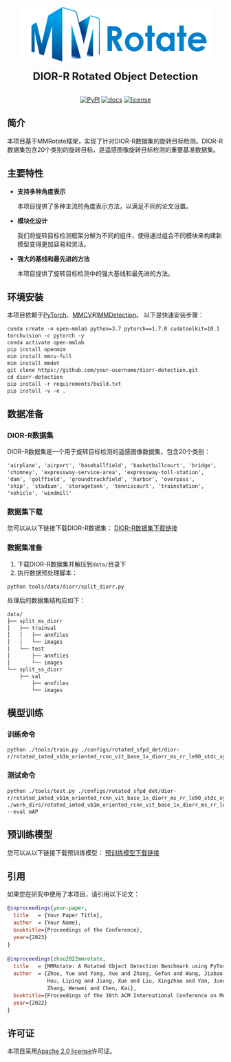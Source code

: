 <div align="center">
  <img src="resources/mmrotate-logo.png" width="450"/>
  <div>&nbsp;</div>
  <div align="center">
    <b><font size="5">DIOR-R Rotated Object Detection</font></b>
  </div>
  <div>&nbsp;</div>

[![PyPI](https://img.shields.io/pypi/v/mmrotate)](https://pypi.org/project/mmrotate)
[![docs](https://img.shields.io/badge/docs-latest-blue)](https://mmrotate.readthedocs.io/en/latest/)
[![license](https://img.shields.io/github/license/open-mmlab/mmrotate.svg)](https://github.com/open-mmlab/mmrotate/blob/main/LICENSE)

</div>

## 简介

本项目基于MMRotate框架，实现了针对DIOR-R数据集的旋转目标检测。DIOR-R数据集包含20个类别的旋转目标，是遥感图像旋转目标检测的重要基准数据集。

## 主要特性

- **支持多种角度表示**

  本项目提供了多种主流的角度表示方法，以满足不同的论文设置。

- **模块化设计**

  我们将旋转目标检测框架分解为不同的组件，使得通过组合不同模块来构建新模型变得更加容易和灵活。

- **强大的基线和最先进的方法**

  本项目提供了旋转目标检测中的强大基线和最先进的方法。

## 环境安装

本项目依赖于[PyTorch](https://pytorch.org/)、[MMCV](https://github.com/open-mmlab/mmcv)和[MMDetection](https://github.com/open-mmlab/mmdetection)。
以下是快速安装步骤：

```shell
conda create -n open-mmlab python=3.7 pytorch==1.7.0 cudatoolkit=10.1 torchvision -c pytorch -y
conda activate open-mmlab
pip install openmim
mim install mmcv-full
mim install mmdet
git clone https://github.com/your-username/diorr-detection.git
cd diorr-detection
pip install -r requirements/build.txt
pip install -v -e .
```

## 数据准备

### DIOR-R数据集

DIOR-R数据集是一个用于旋转目标检测的遥感图像数据集，包含20个类别：

```
'airplane', 'airport', 'baseballfield', 'basketballcourt', 'bridge', 
'chimney', 'expressway-service-area', 'expressway-toll-station', 
'dam', 'golffield', 'groundtrackfield', 'harbor', 'overpass', 
'ship', 'stadium', 'storagetank', 'tenniscourt', 'trainstation', 
'vehicle', 'windmill'
```

### 数据集下载

您可以从以下链接下载DIOR-R数据集：
[DIOR-R数据集下载链接](https://your-dataset-link.com)

### 数据集准备

1. 下载DIOR-R数据集并解压到`data/`目录下
2. 执行数据预处理脚本：

```shell
python tools/data/diorr/split_diorr.py
```

处理后的数据集结构应如下：

```
data/
├── split_ms_diorr
│   ├── trainval
│   │   ├── annfiles
│   │   └── images
│   └── test
│       ├── annfiles
│       └── images
└── split_ss_diorr
    ├── val
        ├── annfiles
        └── images

```

## 模型训练

### 训练命令

```shell
python ./tools/train.py ./configs/rotated_sfpd_det/dior-r/rotated_imted_vb1m_oriented_rcnn_vit_base_1x_diorr_ms_rr_le90_stdc_xyawh321v.py
```

### 测试命令

```shell
python ./tools/test.py ./configs/rotated_sfpd_det/dior-r/rotated_imted_vb1m_oriented_rcnn_vit_base_1x_diorr_ms_rr_le90_stdc_xyawh321v.py ./work_dirs/rotated_imted_vb1m_oriented_rcnn_vit_base_1x_diorr_ms_rr_le90_stdc_xyawh321v/epoch_12.pth --eval mAP
```

## 预训练模型

您可以从以下链接下载预训练模型：
[预训练模型下载链接](https://your-model-link.com)

## 引用

如果您在研究中使用了本项目，请引用以下论文：

```bibtex
@inproceedings{your-paper,
  title   = {Your Paper Title},
  author  = {Your Name},
  booktitle={Proceedings of the Conference},
  year={2023}
}

@inproceedings{zhou2022mmrotate,
  title   = {MMRotate: A Rotated Object Detection Benchmark using PyTorch},
  author  = {Zhou, Yue and Yang, Xue and Zhang, Gefan and Wang, Jiabao and Liu, Yanyi and
             Hou, Liping and Jiang, Xue and Liu, Xingzhao and Yan, Junchi and Lyu, Chengqi and
             Zhang, Wenwei and Chen, Kai},
  booktitle={Proceedings of the 30th ACM International Conference on Multimedia},
  year={2022}
}
```

## 许可证

本项目采用[Apache 2.0 license](LICENSE)许可证。
